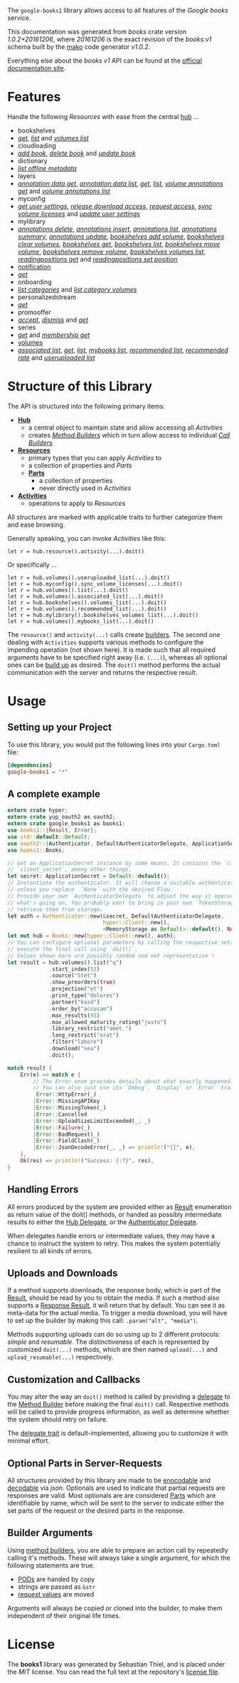 <!---
DO NOT EDIT !
This file was generated automatically from 'src/mako/api/README.md.mako'
DO NOT EDIT !
-->
The `google-books1` library allows access to all features of the *Google books* service.

This documentation was generated from *books* crate version *1.0.2+20161206*, where *20161206* is the exact revision of the *books:v1* schema built by the [mako](http://www.makotemplates.org/) code generator *v1.0.2*.

Everything else about the *books* *v1* API can be found at the
[official documentation site](https://developers.google.com/books/docs/v1/getting_started).
# Features

Handle the following *Resources* with ease from the central [hub](https://docs.rs/google-books1/1.0.2+20161206/google_books1/struct.Books.html) ... 

* bookshelves
 * [*get*](https://docs.rs/google-books1/1.0.2+20161206/google_books1/struct.BookshelveGetCall.html), [*list*](https://docs.rs/google-books1/1.0.2+20161206/google_books1/struct.BookshelveListCall.html) and [*volumes list*](https://docs.rs/google-books1/1.0.2+20161206/google_books1/struct.BookshelveVolumeListCall.html)
* cloudloading
 * [*add book*](https://docs.rs/google-books1/1.0.2+20161206/google_books1/struct.CloudloadingAddBookCall.html), [*delete book*](https://docs.rs/google-books1/1.0.2+20161206/google_books1/struct.CloudloadingDeleteBookCall.html) and [*update book*](https://docs.rs/google-books1/1.0.2+20161206/google_books1/struct.CloudloadingUpdateBookCall.html)
* dictionary
 * [*list offline metadata*](https://docs.rs/google-books1/1.0.2+20161206/google_books1/struct.DictionaryListOfflineMetadataCall.html)
* layers
 * [*annotation data get*](https://docs.rs/google-books1/1.0.2+20161206/google_books1/struct.LayerAnnotationDataGetCall.html), [*annotation data list*](https://docs.rs/google-books1/1.0.2+20161206/google_books1/struct.LayerAnnotationDataListCall.html), [*get*](https://docs.rs/google-books1/1.0.2+20161206/google_books1/struct.LayerGetCall.html), [*list*](https://docs.rs/google-books1/1.0.2+20161206/google_books1/struct.LayerListCall.html), [*volume annotations get*](https://docs.rs/google-books1/1.0.2+20161206/google_books1/struct.LayerVolumeAnnotationGetCall.html) and [*volume annotations list*](https://docs.rs/google-books1/1.0.2+20161206/google_books1/struct.LayerVolumeAnnotationListCall.html)
* myconfig
 * [*get user settings*](https://docs.rs/google-books1/1.0.2+20161206/google_books1/struct.MyconfigGetUserSettingCall.html), [*release download access*](https://docs.rs/google-books1/1.0.2+20161206/google_books1/struct.MyconfigReleaseDownloadAccesCall.html), [*request access*](https://docs.rs/google-books1/1.0.2+20161206/google_books1/struct.MyconfigRequestAccesCall.html), [*sync volume licenses*](https://docs.rs/google-books1/1.0.2+20161206/google_books1/struct.MyconfigSyncVolumeLicenseCall.html) and [*update user settings*](https://docs.rs/google-books1/1.0.2+20161206/google_books1/struct.MyconfigUpdateUserSettingCall.html)
* mylibrary
 * [*annotations delete*](https://docs.rs/google-books1/1.0.2+20161206/google_books1/struct.MylibraryAnnotationDeleteCall.html), [*annotations insert*](https://docs.rs/google-books1/1.0.2+20161206/google_books1/struct.MylibraryAnnotationInsertCall.html), [*annotations list*](https://docs.rs/google-books1/1.0.2+20161206/google_books1/struct.MylibraryAnnotationListCall.html), [*annotations summary*](https://docs.rs/google-books1/1.0.2+20161206/google_books1/struct.MylibraryAnnotationSummaryCall.html), [*annotations update*](https://docs.rs/google-books1/1.0.2+20161206/google_books1/struct.MylibraryAnnotationUpdateCall.html), [*bookshelves add volume*](https://docs.rs/google-books1/1.0.2+20161206/google_books1/struct.MylibraryBookshelveAddVolumeCall.html), [*bookshelves clear volumes*](https://docs.rs/google-books1/1.0.2+20161206/google_books1/struct.MylibraryBookshelveClearVolumeCall.html), [*bookshelves get*](https://docs.rs/google-books1/1.0.2+20161206/google_books1/struct.MylibraryBookshelveGetCall.html), [*bookshelves list*](https://docs.rs/google-books1/1.0.2+20161206/google_books1/struct.MylibraryBookshelveListCall.html), [*bookshelves move volume*](https://docs.rs/google-books1/1.0.2+20161206/google_books1/struct.MylibraryBookshelveMoveVolumeCall.html), [*bookshelves remove volume*](https://docs.rs/google-books1/1.0.2+20161206/google_books1/struct.MylibraryBookshelveRemoveVolumeCall.html), [*bookshelves volumes list*](https://docs.rs/google-books1/1.0.2+20161206/google_books1/struct.MylibraryBookshelveVolumeListCall.html), [*readingpositions get*](https://docs.rs/google-books1/1.0.2+20161206/google_books1/struct.MylibraryReadingpositionGetCall.html) and [*readingpositions set position*](https://docs.rs/google-books1/1.0.2+20161206/google_books1/struct.MylibraryReadingpositionSetPositionCall.html)
* [notification](https://docs.rs/google-books1/1.0.2+20161206/google_books1/struct.Notification.html)
 * [*get*](https://docs.rs/google-books1/1.0.2+20161206/google_books1/struct.NotificationGetCall.html)
* onboarding
 * [*list categories*](https://docs.rs/google-books1/1.0.2+20161206/google_books1/struct.OnboardingListCategoryCall.html) and [*list category volumes*](https://docs.rs/google-books1/1.0.2+20161206/google_books1/struct.OnboardingListCategoryVolumeCall.html)
* personalizedstream
 * [*get*](https://docs.rs/google-books1/1.0.2+20161206/google_books1/struct.PersonalizedstreamGetCall.html)
* promooffer
 * [*accept*](https://docs.rs/google-books1/1.0.2+20161206/google_books1/struct.PromoofferAcceptCall.html), [*dismiss*](https://docs.rs/google-books1/1.0.2+20161206/google_books1/struct.PromoofferDismisCall.html) and [*get*](https://docs.rs/google-books1/1.0.2+20161206/google_books1/struct.PromoofferGetCall.html)
* series
 * [*get*](https://docs.rs/google-books1/1.0.2+20161206/google_books1/struct.SeryGetCall.html) and [*membership get*](https://docs.rs/google-books1/1.0.2+20161206/google_books1/struct.SeryMembershipGetCall.html)
* [volumes](https://docs.rs/google-books1/1.0.2+20161206/google_books1/struct.Volume.html)
 * [*associated list*](https://docs.rs/google-books1/1.0.2+20161206/google_books1/struct.VolumeAssociatedListCall.html), [*get*](https://docs.rs/google-books1/1.0.2+20161206/google_books1/struct.VolumeGetCall.html), [*list*](https://docs.rs/google-books1/1.0.2+20161206/google_books1/struct.VolumeListCall.html), [*mybooks list*](https://docs.rs/google-books1/1.0.2+20161206/google_books1/struct.VolumeMybookListCall.html), [*recommended list*](https://docs.rs/google-books1/1.0.2+20161206/google_books1/struct.VolumeRecommendedListCall.html), [*recommended rate*](https://docs.rs/google-books1/1.0.2+20161206/google_books1/struct.VolumeRecommendedRateCall.html) and [*useruploaded list*](https://docs.rs/google-books1/1.0.2+20161206/google_books1/struct.VolumeUseruploadedListCall.html)




# Structure of this Library

The API is structured into the following primary items:

* **[Hub](https://docs.rs/google-books1/1.0.2+20161206/google_books1/struct.Books.html)**
    * a central object to maintain state and allow accessing all *Activities*
    * creates [*Method Builders*](https://docs.rs/google-books1/1.0.2+20161206/google_books1/trait.MethodsBuilder.html) which in turn
      allow access to individual [*Call Builders*](https://docs.rs/google-books1/1.0.2+20161206/google_books1/trait.CallBuilder.html)
* **[Resources](https://docs.rs/google-books1/1.0.2+20161206/google_books1/trait.Resource.html)**
    * primary types that you can apply *Activities* to
    * a collection of properties and *Parts*
    * **[Parts](https://docs.rs/google-books1/1.0.2+20161206/google_books1/trait.Part.html)**
        * a collection of properties
        * never directly used in *Activities*
* **[Activities](https://docs.rs/google-books1/1.0.2+20161206/google_books1/trait.CallBuilder.html)**
    * operations to apply to *Resources*

All *structures* are marked with applicable traits to further categorize them and ease browsing.

Generally speaking, you can invoke *Activities* like this:

```Rust,ignore
let r = hub.resource().activity(...).doit()
```

Or specifically ...

```ignore
let r = hub.volumes().useruploaded_list(...).doit()
let r = hub.myconfig().sync_volume_licenses(...).doit()
let r = hub.volumes().list(...).doit()
let r = hub.volumes().associated_list(...).doit()
let r = hub.bookshelves().volumes_list(...).doit()
let r = hub.volumes().recommended_list(...).doit()
let r = hub.mylibrary().bookshelves_volumes_list(...).doit()
let r = hub.volumes().mybooks_list(...).doit()
```

The `resource()` and `activity(...)` calls create [builders][builder-pattern]. The second one dealing with `Activities` 
supports various methods to configure the impending operation (not shown here). It is made such that all required arguments have to be 
specified right away (i.e. `(...)`), whereas all optional ones can be [build up][builder-pattern] as desired.
The `doit()` method performs the actual communication with the server and returns the respective result.

# Usage

## Setting up your Project

To use this library, you would put the following lines into your `Cargo.toml` file:

```toml
[dependencies]
google-books1 = "*"
```

## A complete example

```Rust
extern crate hyper;
extern crate yup_oauth2 as oauth2;
extern crate google_books1 as books1;
use books1::{Result, Error};
use std::default::Default;
use oauth2::{Authenticator, DefaultAuthenticatorDelegate, ApplicationSecret, MemoryStorage};
use books1::Books;

// Get an ApplicationSecret instance by some means. It contains the `client_id` and 
// `client_secret`, among other things.
let secret: ApplicationSecret = Default::default();
// Instantiate the authenticator. It will choose a suitable authentication flow for you, 
// unless you replace  `None` with the desired Flow.
// Provide your own `AuthenticatorDelegate` to adjust the way it operates and get feedback about 
// what's going on. You probably want to bring in your own `TokenStorage` to persist tokens and
// retrieve them from storage.
let auth = Authenticator::new(&secret, DefaultAuthenticatorDelegate,
                              hyper::Client::new(),
                              <MemoryStorage as Default>::default(), None);
let mut hub = Books::new(hyper::Client::new(), auth);
// You can configure optional parameters by calling the respective setters at will, and
// execute the final call using `doit()`.
// Values shown here are possibly random and not representative !
let result = hub.volumes().list("q")
             .start_index(53)
             .source("Stet")
             .show_preorders(true)
             .projection("et")
             .print_type("dolores")
             .partner("kasd")
             .order_by("accusam")
             .max_results(93)
             .max_allowed_maturity_rating("justo")
             .library_restrict("amet.")
             .lang_restrict("erat")
             .filter("labore")
             .download("sea")
             .doit();

match result {
    Err(e) => match e {
        // The Error enum provides details about what exactly happened.
        // You can also just use its `Debug`, `Display` or `Error` traits
         Error::HttpError(_)
        |Error::MissingAPIKey
        |Error::MissingToken(_)
        |Error::Cancelled
        |Error::UploadSizeLimitExceeded(_, _)
        |Error::Failure(_)
        |Error::BadRequest(_)
        |Error::FieldClash(_)
        |Error::JsonDecodeError(_, _) => println!("{}", e),
    },
    Ok(res) => println!("Success: {:?}", res),
}

```
## Handling Errors

All errors produced by the system are provided either as [Result](https://docs.rs/google-books1/1.0.2+20161206/google_books1/enum.Result.html) enumeration as return value of 
the doit() methods, or handed as possibly intermediate results to either the 
[Hub Delegate](https://docs.rs/google-books1/1.0.2+20161206/google_books1/trait.Delegate.html), or the [Authenticator Delegate](https://docs.rs/yup-oauth2/*/yup_oauth2/trait.AuthenticatorDelegate.html).

When delegates handle errors or intermediate values, they may have a chance to instruct the system to retry. This 
makes the system potentially resilient to all kinds of errors.

## Uploads and Downloads
If a method supports downloads, the response body, which is part of the [Result](https://docs.rs/google-books1/1.0.2+20161206/google_books1/enum.Result.html), should be
read by you to obtain the media.
If such a method also supports a [Response Result](https://docs.rs/google-books1/1.0.2+20161206/google_books1/trait.ResponseResult.html), it will return that by default.
You can see it as meta-data for the actual media. To trigger a media download, you will have to set up the builder by making
this call: `.param("alt", "media")`.

Methods supporting uploads can do so using up to 2 different protocols: 
*simple* and *resumable*. The distinctiveness of each is represented by customized 
`doit(...)` methods, which are then named `upload(...)` and `upload_resumable(...)` respectively.

## Customization and Callbacks

You may alter the way an `doit()` method is called by providing a [delegate](https://docs.rs/google-books1/1.0.2+20161206/google_books1/trait.Delegate.html) to the 
[Method Builder](https://docs.rs/google-books1/1.0.2+20161206/google_books1/trait.CallBuilder.html) before making the final `doit()` call. 
Respective methods will be called to provide progress information, as well as determine whether the system should 
retry on failure.

The [delegate trait](https://docs.rs/google-books1/1.0.2+20161206/google_books1/trait.Delegate.html) is default-implemented, allowing you to customize it with minimal effort.

## Optional Parts in Server-Requests

All structures provided by this library are made to be [enocodable](https://docs.rs/google-books1/1.0.2+20161206/google_books1/trait.RequestValue.html) and 
[decodable](https://docs.rs/google-books1/1.0.2+20161206/google_books1/trait.ResponseResult.html) via *json*. Optionals are used to indicate that partial requests are responses 
are valid.
Most optionals are are considered [Parts](https://docs.rs/google-books1/1.0.2+20161206/google_books1/trait.Part.html) which are identifiable by name, which will be sent to 
the server to indicate either the set parts of the request or the desired parts in the response.

## Builder Arguments

Using [method builders](https://docs.rs/google-books1/1.0.2+20161206/google_books1/trait.CallBuilder.html), you are able to prepare an action call by repeatedly calling it's methods.
These will always take a single argument, for which the following statements are true.

* [PODs][wiki-pod] are handed by copy
* strings are passed as `&str`
* [request values](https://docs.rs/google-books1/1.0.2+20161206/google_books1/trait.RequestValue.html) are moved

Arguments will always be copied or cloned into the builder, to make them independent of their original life times.

[wiki-pod]: http://en.wikipedia.org/wiki/Plain_old_data_structure
[builder-pattern]: http://en.wikipedia.org/wiki/Builder_pattern
[google-go-api]: https://github.com/google/google-api-go-client

# License
The **books1** library was generated by Sebastian Thiel, and is placed 
under the *MIT* license.
You can read the full text at the repository's [license file][repo-license].

[repo-license]: https://github.com/Byron/google-apis-rsblob/master/LICENSE.md
